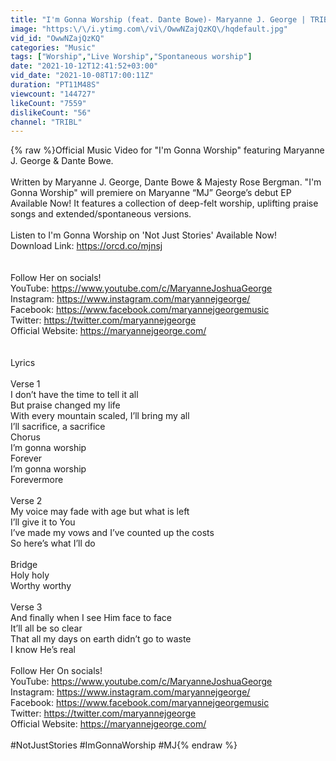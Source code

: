 ```yaml
---
title: "I'm Gonna Worship (feat. Dante Bowe)- Maryanne J. George | TRIBL"
image: "https:\/\/i.ytimg.com\/vi\/OwwNZajQzKQ\/hqdefault.jpg"
vid_id: "OwwNZajQzKQ"
categories: "Music"
tags: ["Worship","Live Worship","Spontaneous worship"]
date: "2021-10-12T12:41:52+03:00"
vid_date: "2021-10-08T17:00:11Z"
duration: "PT11M48S"
viewcount: "144727"
likeCount: "7559"
dislikeCount: "56"
channel: "TRIBL"
---
```

{% raw %}Official Music Video for &quot;I'm Gonna Worship&quot; featuring Maryanne J. George &amp; Dante Bowe. <br /><br />Written by Maryanne J. George, Dante Bowe &amp; Majesty Rose Bergman. &quot;I'm Gonna Worship&quot; will premiere on Maryanne “MJ” George’s debut EP Available Now! It features a collection of deep-felt worship, uplifting praise songs and extended/spontaneous versions.<br /><br />Listen to I'm Gonna Worship on 'Not Just Stories' Available Now!<br />Download Link: <a rel="nofollow" target="blank" href="https://orcd.co/mjnsj">https://orcd.co/mjnsj</a><br /><br /><br />Follow Her on socials! <br />YouTube: <a rel="nofollow" target="blank" href="https://www.youtube.com/c/MaryanneJoshuaGeorge">https://www.youtube.com/c/MaryanneJoshuaGeorge</a><br />Instagram: <a rel="nofollow" target="blank" href="https://www.instagram.com/maryannejgeorge/">https://www.instagram.com/maryannejgeorge/</a><br />Facebook: <a rel="nofollow" target="blank" href="https://www.facebook.com/maryannejgeorgemusic">https://www.facebook.com/maryannejgeorgemusic</a> <br />Twitter: <a rel="nofollow" target="blank" href="https://twitter.com/maryannejgeorge">https://twitter.com/maryannejgeorge</a><br />Official Website: <a rel="nofollow" target="blank" href="https://maryannejgeorge.com/">https://maryannejgeorge.com/</a> <br /><br /><br />Lyrics <br /><br />Verse 1<br />I don’t have the time to tell it all<br />But praise changed my life<br />With every mountain scaled, I’ll bring my all<br />I’ll sacrifice, a sacrifice<br />Chorus<br />I’m gonna worship<br />Forever<br />I’m gonna worship<br />Forevermore<br /><br />Verse 2<br />My voice may fade with age but what is left<br />I’ll give it to You<br />I’ve made my vows and I’ve counted up the costs<br />So here’s what I’ll do<br /><br />Bridge<br />Holy holy<br />Worthy worthy<br /><br />Verse 3<br />And finally when I see Him face to face<br />It’ll all be so clear<br />That all my days on earth didn’t go to waste<br />I know He’s real<br /><br />Follow Her On socials! <br />YouTube: <a rel="nofollow" target="blank" href="https://www.youtube.com/c/MaryanneJoshuaGeorge">https://www.youtube.com/c/MaryanneJoshuaGeorge</a><br />Instagram: <a rel="nofollow" target="blank" href="https://www.instagram.com/maryannejgeorge/">https://www.instagram.com/maryannejgeorge/</a><br />Facebook: <a rel="nofollow" target="blank" href="https://www.facebook.com/maryannejgeorgemusic">https://www.facebook.com/maryannejgeorgemusic</a>  <br />Twitter: <a rel="nofollow" target="blank" href="https://twitter.com/maryannejgeorge">https://twitter.com/maryannejgeorge</a><br />Official Website: <a rel="nofollow" target="blank" href="https://maryannejgeorge.com/">https://maryannejgeorge.com/</a>  <br /><br />#NotJustStories #ImGonnaWorship #MJ{% endraw %}
